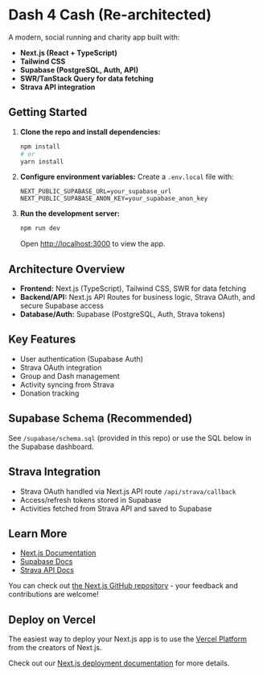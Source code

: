 # Dash 4 Cash (Re-architected)

A modern, social running and charity app built with:
- **Next.js (React + TypeScript)**
- **Tailwind CSS**
- **Supabase (PostgreSQL, Auth, API)**
- **SWR/TanStack Query for data fetching**
- **Strava API integration**

## Getting Started

1. **Clone the repo and install dependencies:**
   ```bash
   npm install
   # or
   yarn install
   ```
2. **Configure environment variables:**
   Create a `.env.local` file with:
   ```env
   NEXT_PUBLIC_SUPABASE_URL=your_supabase_url
   NEXT_PUBLIC_SUPABASE_ANON_KEY=your_supabase_anon_key
   ```
3. **Run the development server:**
   ```bash
   npm run dev
   ```
   Open [http://localhost:3000](http://localhost:3000) to view the app.

## Architecture Overview

- **Frontend:** Next.js (TypeScript), Tailwind CSS, SWR for data fetching
- **Backend/API:** Next.js API Routes for business logic, Strava OAuth, and secure Supabase access
- **Database/Auth:** Supabase (PostgreSQL, Auth, Strava tokens)

## Key Features
- User authentication (Supabase Auth)
- Strava OAuth integration
- Group and Dash management
- Activity syncing from Strava
- Donation tracking

## Supabase Schema (Recommended)
See `/supabase/schema.sql` (provided in this repo) or use the SQL below in the Supabase dashboard.

## Strava Integration
- Strava OAuth handled via Next.js API route `/api/strava/callback`
- Access/refresh tokens stored in Supabase
- Activities fetched from Strava API and saved to Supabase

## Learn More
- [Next.js Documentation](https://nextjs.org/docs)
- [Supabase Docs](https://supabase.com/docs)
- [Strava API Docs](https://developers.strava.com/docs/)

You can check out [the Next.js GitHub repository](https://github.com/vercel/next.js) - your feedback and contributions are welcome!

## Deploy on Vercel

The easiest way to deploy your Next.js app is to use the [Vercel Platform](https://vercel.com/new?utm_medium=default-template&filter=next.js&utm_source=create-next-app&utm_campaign=create-next-app-readme) from the creators of Next.js.

Check out our [Next.js deployment documentation](https://nextjs.org/docs/app/building-your-application/deploying) for more details.
